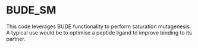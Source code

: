 # BUDE_SM
This code leverages BUDE functionality to perform saturation mutagenesis. A typical use would be to optimise a peptide ligand to improve binding to its partner.

